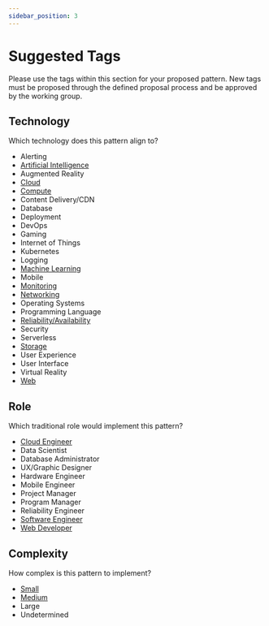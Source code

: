 ```yaml
---
sidebar_position: 3
---
```


# Suggested Tags

Please use the tags within this section for your proposed pattern. New tags must be proposed through the defined proposal process and be approved by the working group.

## Technology
Which technology does this pattern align to?  

* Alerting
* [Artificial Intelligence](/tags/ai)
* Augmented Reality
* [Cloud](/tags/cloud)
* [Compute](/tags/compute)
* Content Delivery/CDN
* Database
* Deployment
* DevOps
* Gaming
* Internet of Things
* Kubernetes
* Logging
* [Machine Learning](/tags/machine-learning)
* Mobile
* [Monitoring](/tags/monitoring)
* [Networking](/tags/networking)
* Operating Systems
* Programming Language
* [Reliability/Availability](/tags/reliability-availability/)
* Security
* Serverless
* [Storage](/tags/storage)
* User Experience
* User Interface
* Virtual Reality
* [Web](/tags/web)


## Role
Which traditional role would implement this pattern?  

* [Cloud Engineer](/tags/role-cloud-engineer)
* Data Scientist
* Database Administrator
* UX/Graphic Designer
* Hardware Engineer
* Mobile Engineer
* Project Manager
* Program Manager
* Reliability Engineer
* [Software Engineer](/tags/role-software-engineer)
* [Web Developer](/tags/role-web-developer)



## Complexity
How complex is this pattern to implement?  

* [Small](/tags/size-small)
* [Medium](/tags/size-medium)
* Large
* Undetermined

